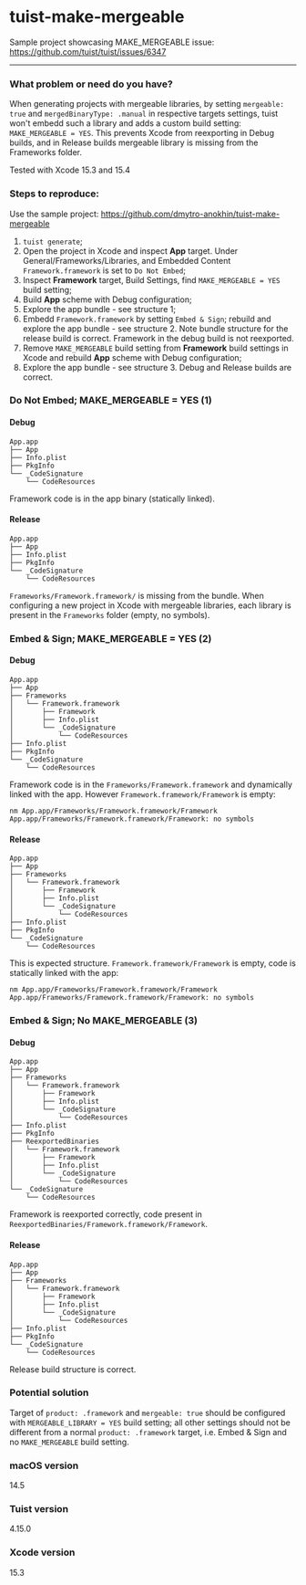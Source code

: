 # tuist-make-mergeable
Sample project showcasing MAKE_MERGEABLE issue: https://github.com/tuist/tuist/issues/6347

---

### What problem or need do you have?

When generating projects with mergeable libraries, by setting `mergeable: true` and `mergedBinaryType: .manual` in respective targets settings, tuist won't embedd such a library and adds a custom build setting: `MAKE_MERGEABLE = YES`. This prevents Xcode from reexporting in Debug builds, and in Release builds mergeable library is missing from the Frameworks folder.

Tested with Xcode 15.3 and 15.4

### Steps to reproduce:

Use the sample project: https://github.com/dmytro-anokhin/tuist-make-mergeable

1. `tuist generate`;
2. Open the project in Xcode and inspect **App** target. Under General/Frameworks/Libraries, and Embedded Content `Framework.framework` is set to `Do Not Embed`;
3. Inspect **Framework** target, Build Settings, find `MAKE_MERGEABLE = YES` build setting;
4. Build **App** scheme with Debug configuration;
5. Explore the app bundle - see structure 1;
6. Embedd `Framework.framework` by setting `Embed & Sign`; rebuild and explore the app bundle - see structure 2. Note bundle structure for the release build is correct. Framework in the debug build is not reexported.
7. Remove `MAKE_MERGEABLE` build setting from **Framework** build settings in Xcode and rebuild **App** scheme with Debug configuration;
8. Explore the app bundle - see structure 3. Debug and Release builds are correct.

### Do Not Embed; MAKE_MERGEABLE = YES (1)

#### Debug

```
App.app
├── App
├── Info.plist
├── PkgInfo
└── _CodeSignature
    └── CodeResources
```
Framework code is in the app binary (statically linked).

#### Release

```
App.app
├── App
├── Info.plist
├── PkgInfo
└── _CodeSignature
    └── CodeResources
```
`Frameworks/Framework.framework/` is missing from the bundle. When configuring a new project in Xcode with mergeable libraries, each library is present in the `Frameworks` folder (empty, no symbols).

### Embed & Sign; MAKE_MERGEABLE = YES (2)

#### Debug

```
App.app
├── App
├── Frameworks
│   └── Framework.framework
│       ├── Framework
│       ├── Info.plist
│       └── _CodeSignature
│           └── CodeResources
├── Info.plist
├── PkgInfo
└── _CodeSignature
    └── CodeResources
```
Framework code is in the `Frameworks/Framework.framework` and dynamically linked with the app. However `Framework.framework/Framework` is empty:
```
nm App.app/Frameworks/Framework.framework/Framework
App.app/Frameworks/Framework.framework/Framework: no symbols
```

#### Release

```
App.app
├── App
├── Frameworks
│   └── Framework.framework
│       ├── Framework
│       ├── Info.plist
│       └── _CodeSignature
│           └── CodeResources
├── Info.plist
├── PkgInfo
└── _CodeSignature
    └── CodeResources
```
This is expected structure. `Framework.framework/Framework` is empty, code is statically linked with the app:
```
nm App.app/Frameworks/Framework.framework/Framework
App.app/Frameworks/Framework.framework/Framework: no symbols
```

### Embed & Sign; No MAKE_MERGEABLE (3)

#### Debug

```
App.app
├── App
├── Frameworks
│   └── Framework.framework
│       ├── Framework
│       ├── Info.plist
│       └── _CodeSignature
│           └── CodeResources
├── Info.plist
├── PkgInfo
├── ReexportedBinaries
│   └── Framework.framework
│       ├── Framework
│       ├── Info.plist
│       └── _CodeSignature
│           └── CodeResources
└── _CodeSignature
    └── CodeResources
```

Framework is reexported correctly, code present in `ReexportedBinaries/Framework.framework/Framework`.

#### Release

```
App.app
├── App
├── Frameworks
│   └── Framework.framework
│       ├── Framework
│       ├── Info.plist
│       └── _CodeSignature
│           └── CodeResources
├── Info.plist
├── PkgInfo
└── _CodeSignature
    └── CodeResources
```

Release build structure is correct.

### Potential solution

Target of `product: .framework` and `mergeable: true` should be configured with `MERGEABLE_LIBRARY = YES` build setting; all other settings should not be different from a normal `product: .framework` target, i.e. Embed & Sign and no `MAKE_MERGEABLE` build setting.


### macOS version

14.5

### Tuist version

4.15.0

### Xcode version

15.3
